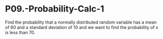 # P09.-Probability-Calc-1
Find the probability that a normally distributed random variable has a mean of 60 and a standard deviation of 10 and we want to find the probability of x is less than 70.
